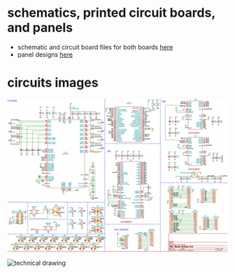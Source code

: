 # schematics, printed circuit boards, and panels
* schematic and circuit board files for both boards [here](boards)
* panel designs [here](panel)

# circuits images
<img src='images/schematic/Teensy-eurorack-4.1.png' width='800px'/>

![technical drawing](images/technical-drawing.svg)
